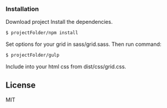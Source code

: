 ### Installation
Download project
Install the dependencies.
```sh
$ projectFolder/npm install
```
Set options for your grid in sass/grid.sass.
Then run command:
```sh
$ projectFolder/gulp
```
Include into your html css from dist/css/grid.css.

License
----

MIT
